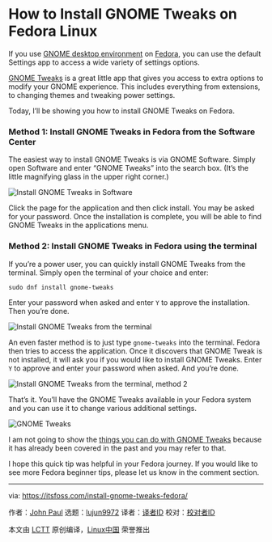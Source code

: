 [#]: collector: (lujun9972)
[#]: translator: ( )
[#]: reviewer: ( )
[#]: publisher: ( )
[#]: url: ( )
[#]: subject: (How to Install GNOME Tweaks on Fedora Linux)
[#]: via: (https://itsfoss.com/install-gnome-tweaks-fedora/)
[#]: author: (John Paul https://itsfoss.com/author/john/)

How to Install GNOME Tweaks on Fedora Linux
======

If you use [GNOME desktop environment][1] on [Fedora][2], you can use the default Settings app to access a wide variety of settings options.

[GNOME Tweaks][3] is a great little app that gives you access to extra options to modify your GNOME experience. This includes everything from extensions, to changing themes and tweaking power settings.

Today, I’ll be showing you how to install GNOME Tweaks on Fedora.

### Method 1: Install GNOME Tweaks in Fedora from the Software Center

The easiest way to install GNOME Tweaks is via GNOME Software. Simply open Software and enter “GNOME Tweaks” into the search box. (It’s the little magnifying glass in the upper right corner.)

![Install GNOME Tweaks in Software][4]

Click the page for the application and then click install. You may be asked for your password. Once the installation is complete, you will be able to find GNOME Tweaks in the applications menu.

### Method 2: Install GNOME Tweaks in Fedora using the terminal

If you’re a power user, you can quickly install GNOME Tweaks from the terminal. Simply open the terminal of your choice and enter:

```
sudo dnf install gnome-tweaks
```

Enter your password when asked and enter `Y` to approve the installation. Then you’re done.

![Install GNOME Tweaks from the terminal][5]

An even faster method is to just type `gnome-tweaks` into the terminal. Fedora then tries to access the application. Once it discovers that GNOME Tweak is not installed, it will ask you if you would like to install GNOME Tweaks. Enter `Y` to approve and enter your password when asked. And you’re done.

![Install GNOME Tweaks from the terminal, method 2][6]

That’s it. You’ll have the GNOME Tweaks available in your Fedora system and you can use it to change various additional settings.

![GNOME Tweaks][7]

I am not going to show the [things you can do with GNOME Tweaks][8] because it has already been covered in the past and you may refer to that.

I hope this quick tip was helpful in your Fedora journey. If you would like to see more Fedora beginner tips, please let us know in the comment section.

--------------------------------------------------------------------------------

via: https://itsfoss.com/install-gnome-tweaks-fedora/

作者：[John Paul][a]
选题：[lujun9972][b]
译者：[译者ID](https://github.com/译者ID)
校对：[校对者ID](https://github.com/校对者ID)

本文由 [LCTT](https://github.com/LCTT/TranslateProject) 原创编译，[Linux中国](https://linux.cn/) 荣誉推出

[a]: https://itsfoss.com/author/john/
[b]: https://github.com/lujun9972
[1]: https://www.gnome.org
[2]: https://getfedora.org
[3]: https://wiki.gnome.org/action/show/Apps/Tweaks?action=show&redirect=Apps%2FGnomeTweakTool
[4]: https://i2.wp.com/itsfoss.com/wp-content/uploads/2021/01/installl-gnome-tweaks-gui.jpg?resize=800%2C434&ssl=1
[5]: https://i0.wp.com/itsfoss.com/wp-content/uploads/2021/01/installl-gnome-tweaks-cli.png?resize=800%2C596&ssl=1
[6]: https://i2.wp.com/itsfoss.com/wp-content/uploads/2021/01/gnome-tweaks-terminal.png?resize=800%2C586&ssl=1
[7]: https://i1.wp.com/itsfoss.com/wp-content/uploads/2021/01/gnome-tweaks.png?resize=800%2C560&ssl=1
[8]: https://itsfoss.com/gnome-tweak-tool/
